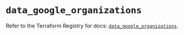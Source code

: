 # `data_google_organizations`

Refer to the Terraform Registry for docs: [`data_google_organizations`](https://registry.terraform.io/providers/hashicorp/google/6.36.1/docs/data-sources/organizations).
